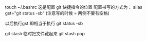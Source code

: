 touch ~/.bashrc 
这是配置 git 快捷指令的位置
配置书写的方式为：
alias gst="git status -sb" 
(注意写的时候 = 两侧不要有空格)


以后执行gst 即相当于执行 git status -sb


git stash 临时把文件藏起来
git stash pop